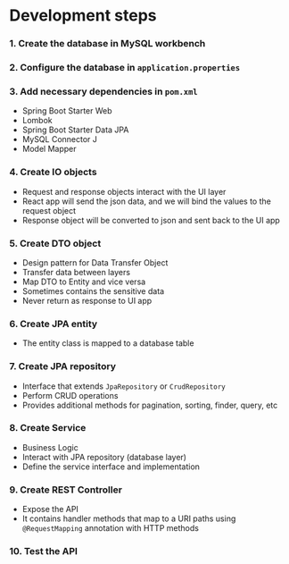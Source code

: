# Development steps

### 1. Create the database in MySQL workbench

### 2. Configure the database in `application.properties`

### 3. Add necessary dependencies in `pom.xml`
* Spring Boot Starter Web
* Lombok
* Spring Boot Starter Data JPA
* MySQL Connector J
* Model Mapper

### 4. Create IO objects
* Request and response objects interact with the UI layer
* React app will send the json data, and we will bind the values to the request object
* Response object will be converted to json and sent back to the UI app

### 5. Create DTO object
* Design pattern for Data Transfer Object
* Transfer data between layers
* Map DTO to Entity and vice versa
* Sometimes contains the sensitive data
* Never return as response to UI app

### 6. Create JPA entity
* The entity class is mapped to a database table

### 7. Create JPA repository
* Interface that extends `JpaRepository` or `CrudRepository`
* Perform CRUD operations
* Provides additional methods for pagination, sorting, finder, query, etc

### 8. Create Service
* Business Logic
* Interact with JPA repository (database layer)
* Define the service interface and implementation

### 9. Create REST Controller
* Expose the API
* It contains handler methods that map to a URI paths using `@RequestMapping` annotation with HTTP methods

### 10. Test the API
